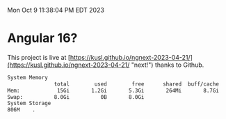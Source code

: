 Mon Oct  9 11:38:04 PM EDT 2023

# Angular 16?


This project is live at [https://kusl.github.io/ngnext-2023-04-21/](https://kusl.github.io/ngnext-2023-04-21/ "next!") thanks to Github.

```bash
System Memory
               total        used        free      shared  buff/cache   available
Mem:            15Gi       1.2Gi       5.3Gi       264Mi       8.7Gi        13Gi
Swap:          8.0Gi          0B       8.0Gi
System Storage
806M	.
```
```bash
